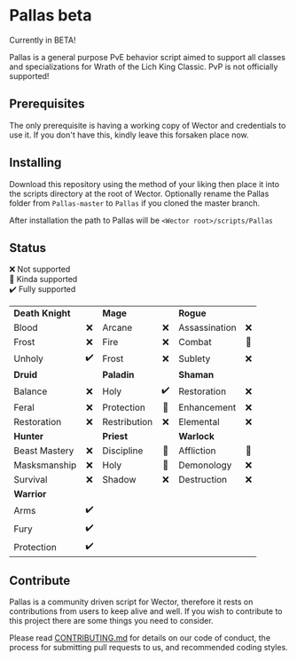 # Pallas beta

Currently in BETA!

Pallas is a general purpose PvE behavior script aimed to support all classes and specializations for Wrath of the Lich King Classic. PvP is not officially supported!

## Prerequisites

The only prerequisite is having a working copy of Wector and credentials to use it. If you don't have this, kindly leave this forsaken place now.

## Installing

Download this repository using the method of your liking then place it into the scripts directory at the root of Wector. Optionally rename the Pallas folder from `Pallas-master` to `Pallas` if you cloned the master branch.

After installation the path to Pallas will be `<Wector root>/scripts/Pallas`

## Status

:x: Not supported\
:large_blue_diamond: Kinda supported\
:heavy_check_mark: Fully supported

|                   |                      |                   |                      |                   |                      |
|-------------------|:--------------------:|-------------------|:--------------------:|-------------------|:--------------------:|
| **Death Knight**  |                      | **Mage**          |                      | **Rogue**         |                      |
| Blood             |         :x:          | Arcane            |         :x:          | Assassination     |         :x:          |
| Frost             |         :x:          | Fire              |         :x:          | Combat            | :large_blue_diamond: |
| Unholy            |  :heavy_check_mark:  | Frost             |         :x:          | Sublety           |         :x:          |
| **Druid**         |                      | **Paladin**       |                      | **Shaman**        |                      |
| Balance           |         :x:          | Holy              |  :heavy_check_mark:  | Restoration       |         :x:          |
| Feral             |         :x:          | Protection        | :large_blue_diamond: | Enhancement       |         :x:          |
| Restoration       |         :x:          | Restribution      |         :x:          | Elemental         |         :x:          |
| **Hunter**        |                      | **Priest**        |                      | **Warlock**       |                      |
| Beast Mastery     |         :x:          | Discipline        | :large_blue_diamond: | Affliction        | :large_blue_diamond: |
| Masksmanship      |         :x:          | Holy              | :large_blue_diamond: | Demonology        |         :x:          |
| Survival          |         :x:          | Shadow            |         :x:          | Destruction       |         :x:          |
| **Warrior**       |                      |                   |                      |                   |                      |
| Arms              |  :heavy_check_mark:  |                   |                      |                   |                      |
| Fury              |  :heavy_check_mark:  |                   |                      |                   |                      |
| Protection        |  :heavy_check_mark:  |                   |                      |                   |                      |

## Contribute

Pallas is a community driven script for Wector, therefore it rests on contributions from users to keep alive and well. If you wish to contribute to this project there are some things you need to consider.

Please read [CONTRIBUTING.md](CONTRIBUTE.md) for details on our code of conduct, the process for submitting pull requests to us, and recommended coding styles.
